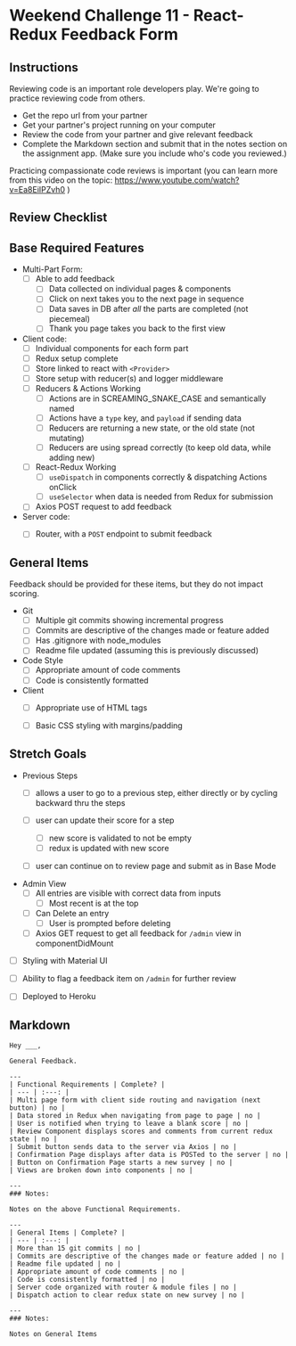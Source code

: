 # Weekend Challenge 11 - React-Redux Feedback Form

## Instructions

Reviewing code is an important role developers play. We're going to practice reviewing code from others.

- Get the repo url from your partner
- Get your partner's project running on your computer
- Review the code from your partner and give relevant feedback
- Complete the Markdown section and submit that in the notes section on the assignment app. (Make sure you include who's code you reviewed.)

Practicing compassionate code reviews is important (you can learn more from this video on the topic: https://www.youtube.com/watch?v=Ea8EiIPZvh0 )

## Review Checklist

## Base Required Features 

- Multi-Part Form:  
  - [ ] Able to add feedback
    - [ ] Data collected on individual pages & components
    - [ ] Click on next takes you to the next page in sequence
    - [ ] Data saves in DB after *all* the parts are completed (not piecemeal)
    - [ ] Thank you page takes you back to the first view

- Client code:
  - [ ]  Individual components for each form part
  - [ ]  Redux setup complete
    - [ ] Store linked to react with `<Provider>`
    - [ ] Store setup with reducer(s) and logger middleware 
  - [ ] Reducers & Actions Working
    - [ ] Actions are in SCREAMING_SNAKE_CASE and semantically named
    - [ ] Actions have a `type` key, and `payload` if sending data
    - [ ] Reducers are returning a new state, or the old state (not mutating)
    - [ ] Reducers are using spread correctly (to keep old data, while adding new)
  - [ ] React-Redux Working
    - [ ] `useDispatch` in components correctly & dispatching Actions onClick
    - [ ] `useSelector` when data is needed from Redux for submission
  - [ ] Axios POST request to add feedback

- Server code:   
  - [ ] Router, with a `POST` endpoint to submit feedback


## General Items
Feedback should be provided for these items, but they do not impact scoring.

- Git 
  - [ ] Multiple git commits showing incremental progress
  - [ ] Commits are descriptive of the changes made or feature added 
  - [ ] Has .gitignore with node_modules
  - [ ] Readme file updated (assuming this is previously discussed)
- Code Style 
  - [ ] Appropriate amount of code comments
  - [ ] Code is consistently formatted
- Client
  - [ ] Appropriate use of HTML tags
  - [ ] Basic CSS styling with margins/padding


## Stretch Goals

- Previous Steps
  - [ ] allows a user to go to a previous step, either directly or by cycling backward thru the steps
  - [ ] user can update their score for a step
    - [ ] new score is validated to not be empty
    - [ ] redux is updated with new score
  - [ ] user can continue on to review page and submit as in Base Mode


- Admin View
  - [ ] All entries are visible with correct data from inputs
    - [ ] Most recent is at the top
  - [ ] Can Delete an entry
    - [ ] User is prompted before deleting
  - [ ] Axios GET request to get all feedback for `/admin` view in componentDidMount

- [ ] Styling with Material UI
- [ ] Ability to flag a feedback item on `/admin` for further review
- [ ] Deployed to Heroku


## Markdown

```
Hey ___,

General Feedback.

---
| Functional Requirements | Complete? |
| --- | :---: |
| Multi page form with client side routing and navigation (next button) | no |
| Data stored in Redux when navigating from page to page | no |
| User is notified when trying to leave a blank score | no |
| Review Component displays scores and comments from current redux state | no |
| Submit button sends data to the server via Axios | no |
| Confirmation Page displays after data is POSTed to the server | no |
| Button on Confirmation Page starts a new survey | no |
| Views are broken down into components | no |

---
### Notes:

Notes on the above Functional Requirements.

---
| General Items | Complete? |
| --- | :---: |
| More than 15 git commits | no |
| Commits are descriptive of the changes made or feature added | no |
| Readme file updated | no |
| Appropriate amount of code comments | no |
| Code is consistently formatted | no |
| Server code organized with router & module files | no |
| Dispatch action to clear redux state on new survey | no |

---
### Notes:

Notes on General Items

```
